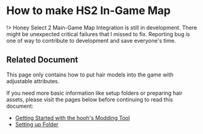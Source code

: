 # How to make HS2 In-Game Map

!> Honey Select 2 Main-Game Map Integration is still in development. There might be unexpected critical failures that I missed to fix. Reporting bug is one of way to contribute to development and save everyone's time.

## Related Document

This page only contains how to put hair models into the game with adjustable attributes.

If you need more basic information like setup folders or preparing hair assets, please visit the pages below before continuing to read this document:

-   [Getting Started with the hooh's Modding Tool](getting_started.md)
-   [Setting up Folder](tutorials/gearing-up.md)
